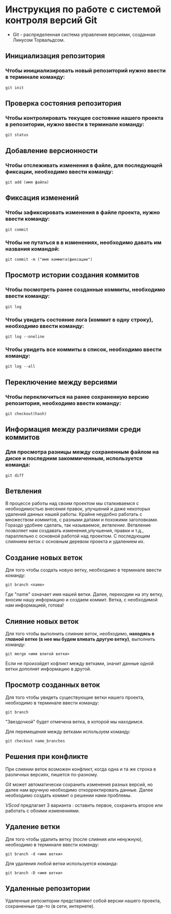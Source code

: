 # **Инструкция по работе с системой контроля версий Git**
* Git - распределенная система управления версиями, созданная Линусом Торвальдсом.


## Инициализация репозитория

### Чтобы инициализировать новый репозиторий нужно ввести в терминале команду:
    git init

## Проверка состояния репозитория
### Чтобы контролировать текущее состояние нашего проекта в репозитории, нужно ввести в терминале команду:
    git status

## Добавление версионности
### Чтобы отслеживать изменения в файле, для последующей фиксации, необходимо ввести команду:
    git add (имя файла)

## Фиксация изменений
### Чтобы зафиксировать изменения в файле проекта, нужно ввести команду:
    git commit

### Чтобы не путаться в в изменениях, необходимо давать им названия командой:
    git commit -m ("имя коммита(фиксации")

 ## Просмотр истории создания коммитов
 ### Чтобы посмотреть ранее созданные коммиты, необходимо ввести команду:
    git log  

### Чтобы увидеть состояние лога (коммит в одну строку), необходимо ввести команду:
    git log --oneline

### Чтобы увидеть все коммиты в список, необходимо ввести команду:
    git log --all

## Переключение между версиями
### Чтобы переключиться на ранее сохраненную версию репозитория, необходимо ввести команду:
    git checkout(hash)

## Информация между различиями среди коммитов
### Для просмотра разницы между сохраненным файлом на диске и последним закоммиченным, используется команда:
    git diff

## Ветвления
В процессе работы над своим проектом мы сталкиваемся с необходимостью внесения правок, улучшений и даже некоторых удалений данных нашей работы. Крайне неудобно работать с множеством коммитов, с разными датами и похожими заголовками. Гораздо удобнее сделать, так называемое, *ветвление*. Ветвление позволяет нам создавать изменения,улучшения, правки и т.д., параллельно с основной работой над проектом. С последующим слиянием веток с основным деревом проекта и удалением их. 

    
## Создание новых веток
Для того чтобы создать новую ветку, необходимо в терминале ввести команду:

    git branch <name>
Где "name" означает имя нашей ветки. Далее, переходим на эту ветку, вносим нашу информацию и создаем коммит. Ветка, с необходимой нам информацией, готова!

## Слияние новых веток
Для того чтобы выполнить слияние веток, необходимо, **находясь в *главной* ветке (в нее мы будем вливать другую ветку)**, выполнить команду:

    git merge <имя влитой ветки>
Если не произойдет кофликт между ветками, значит данные одной ветки дополнят информацию в другой.
 
## Просмотр созданных веток
Для того чтобы увидеть существующие ветки нашего проекта, необходимо в терминале ввести команду:

    git branch
"Звездочкой" будет отмечена ветка, в которой мы находимся.

Для перемещения между ветками используем команду:
 
    git checkout name_branches

## Решения при конфликте
При слиянии веток возможен конфликт, когда одна и та же строка в различных версиях, пишется по-разному.

*Git* может автоматически сохранить изменения разных версий, но далее нам  вручную необходимо откорректировать данные. Далее необходимо создать коммит о решении нами проблемы.

*VScod* предлагает 3 варианта : оставить первое, сохранить второе или работать с обоими изменениями.

## Удаление ветки
Для того чтобы удалить ветку (после слияния или ненужную), необходимо в терминале ввести команду:

    git branch -d <имя ветки>
Для удаления любой ветки используется команда:

    git branch -D <имя ветки>

## Удаленные репозитории

Удаленные репозитории представляют собой версии нашего проекта, сохраненные где-то (в сети, интернете).





